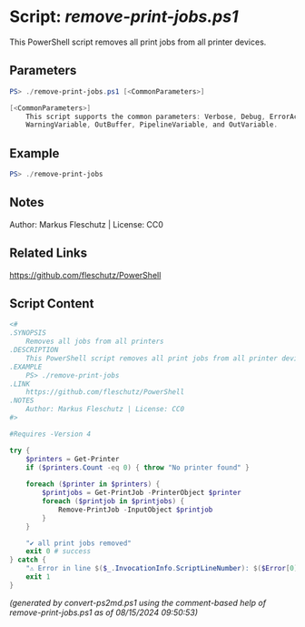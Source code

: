 Script: *remove-print-jobs.ps1*
========================

This PowerShell script removes all print jobs from all printer devices.

Parameters
----------
```powershell
PS> ./remove-print-jobs.ps1 [<CommonParameters>]

[<CommonParameters>]
    This script supports the common parameters: Verbose, Debug, ErrorAction, ErrorVariable, WarningAction, 
    WarningVariable, OutBuffer, PipelineVariable, and OutVariable.
```

Example
-------
```powershell
PS> ./remove-print-jobs

```

Notes
-----
Author: Markus Fleschutz | License: CC0

Related Links
-------------
https://github.com/fleschutz/PowerShell

Script Content
--------------
```powershell
<#
.SYNOPSIS
	Removes all jobs from all printers
.DESCRIPTION
	This PowerShell script removes all print jobs from all printer devices.
.EXAMPLE
	PS> ./remove-print-jobs
.LINK
	https://github.com/fleschutz/PowerShell
.NOTES
	Author: Markus Fleschutz | License: CC0
#>

#Requires -Version 4

try {
	$printers = Get-Printer
	if ($printers.Count -eq 0) { throw "No printer found" }
		
	foreach ($printer in $printers) {
		$printjobs = Get-PrintJob -PrinterObject $printer
		foreach ($printjob in $printjobs) {
			Remove-PrintJob -InputObject $printjob
		}
	}

	"✔️ all print jobs removed"
	exit 0 # success
} catch {
	"⚠️ Error in line $($_.InvocationInfo.ScriptLineNumber): $($Error[0])"
	exit 1
}
```

*(generated by convert-ps2md.ps1 using the comment-based help of remove-print-jobs.ps1 as of 08/15/2024 09:50:53)*
